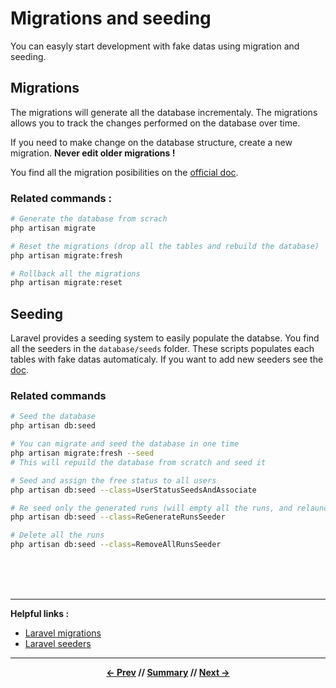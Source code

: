# Migrations and seeding

You can easyly start development with fake datas using migration and seeding.

## Migrations

The migrations will generate all the database incrementaly. The migrations allows you to track the changes performed on the database over time.

If you need to make change on the database structure, create a new migration. **Never edit older migrations !**

You find all the migration posibilities on the [official doc](https://laravel.com/docs/5.5/migrations).

### Related commands :
```sh
# Generate the database from scrach
php artisan migrate

# Reset the migrations (drop all the tables and rebuild the database)
php artisan migrate:fresh

# Rollback all the migrations
php artisan migrate:reset
```

## Seeding

Laravel provides a seeding system to easily populate the databse. You find all the seeders in the `database/seeds` folder. These scripts populates each tables with fake datas automaticaly. If you want to add new seeders see the [doc](https://laravel.com/docs/5.5/seeding).

### Related commands
```sh
# Seed the database
php artisan db:seed

# You can migrate and seed the database in one time
php artisan migrate:fresh --seed
# This will repuild the database from scratch and seed it

# Seed and assign the free status to all users
php artisan db:seed --class=UserStatusSeedsAndAssociate

# Re seed only the generated runs (will empty all the runs, and relaunch the generation...)
php artisan db:seed --class=ReGenerateRunsSeeder

# Delete all the runs
php artisan db:seed --class=RemoveAllRunsSeeder
```

<br>
<br>
<br>
<hr>

**Helpful links :**

* [Laravel migrations](https://laravel.com/docs/5.5/migrations)
* [Laravel seeders](https://laravel.com/docs/5.5/seeding)

<hr>
<div align="center">

**[<- Prev](../install/getready.md) // [Summary](../README.md) // [Next ->](database.md)**

</div>